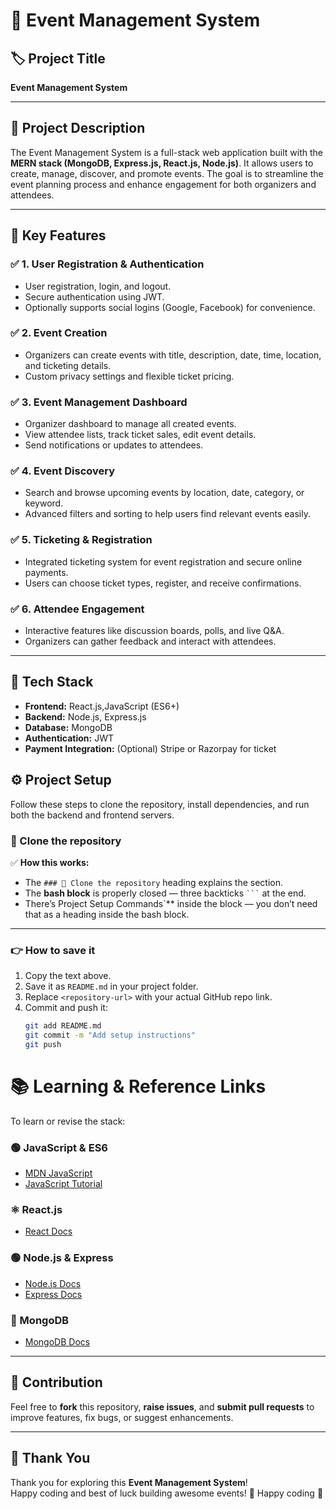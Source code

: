 # 📅 Event Management System

## 🏷️ Project Title
**Event Management System**

---

## 📝 Project Description

The Event Management System is a full-stack web application built with the **MERN stack (MongoDB, Express.js, React.js, Node.js)**. It allows users to create, manage, discover, and promote events. The goal is to streamline the event planning process and enhance engagement for both organizers and attendees.

---

## 🚀 Key Features

### ✅ 1. User Registration & Authentication
- User registration, login, and logout.
- Secure authentication using JWT.
- Optionally supports social logins (Google, Facebook) for convenience.

### ✅ 2. Event Creation
- Organizers can create events with title, description, date, time, location, and ticketing details.
- Custom privacy settings and flexible ticket pricing.

### ✅ 3. Event Management Dashboard
- Organizer dashboard to manage all created events.
- View attendee lists, track ticket sales, edit event details.
- Send notifications or updates to attendees.

### ✅ 4. Event Discovery
- Search and browse upcoming events by location, date, category, or keyword.
- Advanced filters and sorting to help users find relevant events easily.

### ✅ 5. Ticketing & Registration
- Integrated ticketing system for event registration and secure online payments.
- Users can choose ticket types, register, and receive confirmations.

### ✅ 6. Attendee Engagement
- Interactive features like discussion boards, polls, and live Q&A.
- Organizers can gather feedback and interact with attendees.

---

## 🧩 Tech Stack

- **Frontend:** React.js,JavaScript (ES6+)
- **Backend:** Node.js, Express.js
- **Database:** MongoDB
- **Authentication:** JWT
- **Payment Integration:** (Optional) Stripe or Razorpay for ticket

## ⚙️ Project Setup

Follow these steps to clone the repository, install dependencies, and run both the backend and frontend servers.

### 📂 Clone the repository
✅ **How this works:**  
- The `### 📂 Clone the repository` heading explains the section.
- The **bash block** is properly closed — three backticks ` ``` ` at the end.
- There’s Project Setup Commands`** inside the block — you don’t need that as a heading inside the bash block.

---

### 👉 **How to save it**

1. Copy the text above.
2. Save it as `README.md` in your project folder.
3. Replace `<repository-url>` with your actual GitHub repo link.
4. Commit and push it:
   ```bash
   git add README.md
   git commit -m "Add setup instructions"
   git push

# 📚 Learning & Reference Links

To learn or revise the stack:

### 🟢 JavaScript & ES6
- [MDN JavaScript](https://developer.mozilla.org/en-US/docs/Web/JavaScript)
- [JavaScript Tutorial](https://www.javascripttutorial.net/)

### ⚛️ React.js
- [React Docs](https://react.dev/)

### 🟢 Node.js & Express
- [Node.js Docs](https://nodejs.org/en/docs)
- [Express Docs](https://expressjs.com/)

### 🍃 MongoDB
- [MongoDB Docs](https://www.mongodb.com/docs/)

---

## 🤝 Contribution

Feel free to **fork** this repository, **raise issues**, and **submit pull requests** to improve features, fix bugs, or suggest enhancements.

---

## 🙌 Thank You

Thank you for exploring this **Event Management System**!  
Happy coding and best of luck building awesome events! 🚀
Happy coding 🎉
